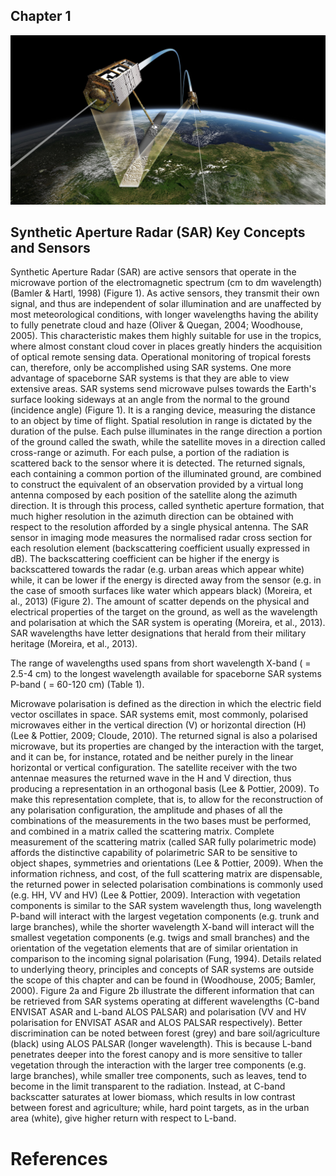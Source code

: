 <h2>Chapter 1</h2>
<img src="images/tdx.jpg">


<h2>Synthetic Aperture Radar (SAR) Key Concepts and Sensors</h2>

Synthetic Aperture Radar (SAR) are active sensors that operate in the microwave portion of the electromagnetic spectrum (cm to dm wavelength) (Bamler & Hartl, 1998) (Figure 1). As active sensors, they transmit their own signal, and thus are independent of solar illumination and are unaffected by most meteorological conditions, with longer wavelengths having the ability to fully penetrate cloud and haze (Oliver & Quegan, 2004; Woodhouse, 2005). This characteristic makes them highly suitable for use in the tropics, where almost constant cloud cover in places greatly hinders the acquisition of optical remote sensing data. Operational monitoring of tropical forests can, therefore, only be accomplished using SAR systems. One more advantage of spaceborne SAR systems is that they are able to view extensive areas.
SAR systems send microwave pulses towards the Earth's surface looking sideways at an angle from the normal to the ground (incidence angle) (Figure 1). It is a ranging device, measuring the distance to an object by time of flight. Spatial resolution in range is dictated by the duration of the pulse. Each pulse illuminates in the range direction a portion of the ground called the swath, while the satellite moves in a direction called cross-range or azimuth. For each pulse, a portion of the radiation is scattered back to the sensor where it is detected. The returned signals, each containing a common portion of the illuminated ground, are combined to construct the equivalent of an observation provided by a virtual long antenna composed by each position of the satellite along the azimuth direction. It is through this process, called synthetic aperture formation, that much higher resolution in the azimuth direction can be obtained with respect to the resolution afforded by a single physical antenna.
The SAR sensor in imaging mode measures the normalised radar cross section for each resolution element (backscattering coefficient usually expressed in dB). The backscattering coefficient can be higher if the energy is backscattered towards the radar (e.g. urban areas which appear white) while, it can be lower if the energy is directed away from the sensor (e.g. in the case of smooth surfaces like water which appears black) (Moreira, et al., 2013) (Figure 2).
The amount of scatter depends on the physical and electrical properties of the target on the ground, as well as the wavelength and polarisation at which the SAR system is operating (Moreira, et al., 2013).
SAR wavelengths have letter designations that herald from their military heritage (Moreira, et al., 2013). 

The range of wavelengths used spans from short wavelength X-band ( = 2.5-4 cm) to the longest wavelength available for spaceborne SAR systems P-band ( = 60-120 cm) (Table 1).

Microwave polarisation is defined as the direction in which the electric field vector oscillates in space. SAR systems emit, most commonly, polarised microwaves either in the vertical direction (V) or horizontal direction (H) (Lee & Pottier, 2009; Cloude, 2010). The returned signal is also a polarised microwave, but its properties are changed by the interaction with the target, and it can be, for instance, rotated and be neither purely in the linear horizontal or vertical configuration.
The satellite receiver with the two antennae measures the returned wave in the H and V direction, thus producing a representation in an orthogonal basis (Lee & Pottier, 2009). To make this representation complete, that is, to allow for the reconstruction of any polarisation configuration, the amplitude and phases of all the combinations of the measurements in the two bases must be performed, and combined in a matrix called the scattering matrix.
Complete measurement of the scattering matrix (called SAR fully polarimetric mode) affords the distinctive capability of polarimetric SAR to be sensitive to object shapes, symmetries and orientations (Lee & Pottier, 2009). When the information richness, and cost, of the full scattering matrix are dispensable, the returned power in selected polarisation combinations is commonly used (e.g. HH, VV and HV) (Lee & Pottier, 2009).
Interaction with vegetation components is similar to the SAR system wavelength thus, long wavelength P-band will interact with the largest vegetation components (e.g. trunk and large branches), while the shorter wavelength X-band will interact will the smallest vegetation components (e.g. twigs and small branches) and the orientation of the vegetation elements that are of similar orientation in comparison to the incoming signal polarisation (Fung, 1994). Details related to underlying theory, principles and concepts of SAR systems are outside the scope of this chapter and can be found in (Woodhouse, 2005; Bamler, 2000).
Figure 2a and Figure 2b illustrate the different information that can be retrieved from SAR systems operating at different wavelengths (C-band ENVISAT ASAR and L-band ALOS PALSAR) and polarisation (VV and HV polarisation for ENVISAT ASAR and ALOS PALSAR respectively). Better discrimination can be noted between forest (grey) and bare soil/agriculture (black) using ALOS PALSAR (longer wavelength). This is because L-band penetrates deeper into the forest canopy and is more sensitive to taller vegetation through the interaction with the larger tree components (e.g. large branches), while smaller tree components, such as leaves, tend to become in the limit transparent to the radiation. Instead, at C-band backscatter saturates at lower biomass, which results in low contrast between forest and agriculture; while, hard point targets, as in the urban area (white), give higher return with respect to L-band.

<h1>References</h1>
